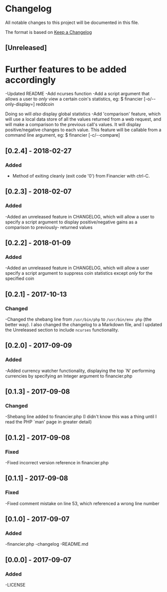 # Changelog
All notable changes to this project will be documented in this file.

The format is based on [Keep a Changelog](http://keepachangelog.com/en/1.0.0/)

## [Unreleased]
# Further features to be added accordingly
-Updated README
-Add ncurses function
-Add a script argument that allows a user to *only* view a certain coin's statistics, eg:
	$ financier [-o/--only-display=] reddcoin

Doing so will _also_ display global statistics
-Add 'comparison' feature, which will use a local data store of all the values returned from
	a web request, and will make a comparison to the previous call's values. It will display
	positive/negative changes to each value. This feature will be callable from a command line
	argument, eg:
	$ financier [-c/--compare]

## [0.2.4] - 2018-02-27
### Added
- Method of exiting cleanly (exit code '0') from Financier with ctrl-C.

## [0.2.3] - 2018-02-07
### Added
-Added an unreleased feature in CHANGELOG, which will allow a user to specify a script argument to display positive/negative gains as a comparison to previously-
returned values

## [0.2.2] - 2018-01-09
### Added
-Added an unreleased feature in CHANGELOG, which will allow a user specify a script argument to suppress coin statistics except _only_ for the specified coin

## [0.2.1] - 2017-10-13
### Changed
-Changed the shebang line from `/usr/bin/php` to `/usr/bin/env php` (the better way). I also changed the changelog to a Markdown file, and I updated the Unreleased
section to include `ncurses` functionality.

## [0.2.0] - 2017-09-09
### Added
-Added currency watcher functionality, displaying the top `N' performing currencies by specifying an Integer argument to financier.php

## [0.1.3] - 2017-09-08
### Changed
-Shebang line added to financier.php (I didn't know this was a thing until I read the PHP `man' page in greater detail)

## [0.1.2] - 2017-09-08
### Fixed
-Fixed incorrect version reference in financier.php

## [0.1.1] - 2017-09-08
### Fixed
-Fixed comment mistake on line 53, which referenced a wrong line number

## [0.1.0] - 2017-09-07
### Added
-financier.php
-changelog
-README.md

## [0.0.0] - 2017-09-07
### Added
-LICENSE
